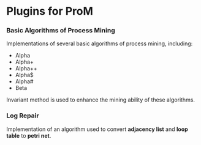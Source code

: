 # Plugins for ProM

### Basic Algorithms of Process Mining

Implementations of several basic algorithms of process mining, including:
- Alpha
- Alpha+
- Alpha++
- Alpha$
- Alpha#
- Beta

Invariant method is used to enhance the mining ability of these algorithms.

### Log Repair 
Implementation of an algorithm used to convert **adjacency list** and **loop table** to **petri net**.
